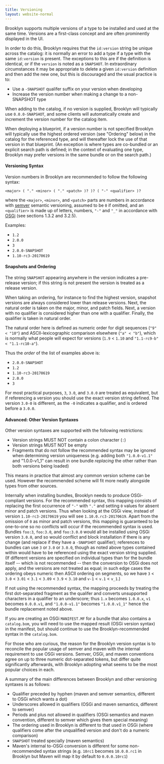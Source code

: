 ```yaml
---
title: Versioning
layout: website-normal
---
```


Brooklyn supports multiple versions of a type to be installed and used at the same time.
Versions are a first-class concept and are often prominently displayed in the UI.

In order to do this, Brooklyn requires that the `id:version` string be unique across the catalog:
it is normally an error to add a type if a type with the same `id:version` is present.
The exceptions to this are if the definition is identical, or if the `version` is noted as a `SNAPSHOT`.
In extraordinary circumstances it may be appropriate to delete a given `id:version` definition
and then add the new one, but this is discouraged and the usual practice is to:

* Use a `-SNAPSHOT` qualifer suffix on your version when developing
* Increase the version number when making a change to a non-SNAPSHOT type  

When adding to the catalog, if no version is supplied, Brooklyn will typically use 
`0.0.0-SNAPSHOT`, and some clients will automatically create and increment the version number 
for the catalog item.

When deploying a blueprint, if a version number is not specified Brooklyn will typically use
the highest ordered version (see "Ordering" below) in the catalog for the referenced type,
and will thereafter lock the use of that version in that blueprint.
(An exception is where types are co-bundled or an explicit search path is defined;
in the context of evaluating one type, Brooklyn may prefer versions in the same bundle 
or on the search path.)


#### Versioning Syntax

Version numbers in Brooklyn are recommended to follow the following syntax:

```
<major> ( "." <minor> ( "." <patch> )? )? ( "-" <qualifier> )?
```

where the `<major>`, `<minor>`, and `<patch>` parts are numbers
in accordance with [semver](http://semver.org) semantic versioning,
assumed to be `0` if omitted,
and an `<qualifier>` is made up of letters, numbers, `"-"` and `"_"`
in accordance with [OSGi](https://www.osgi.org/release-4-version-4-3-download/)
(see sections 1.3.2 and 3.2.5).

Examples:

* `1.2`
* `2.0.0`
* `3`
* `2.0.0-SNAPSHOT`
* `1.10-rc3-20170619`


#### Snapshots and Ordering

The string `SNAPSHOT` appearing anywhere in the version indicates a pre-release version;
if this string is not present the version is treated as a release version.

When taking an ordering, for instance to find the highest version, 
snapshot versions are always considered lower than release versions.
Next, the natural order is taken on the major, minor, and patch fields.
Next, a version with no qualifier is considered higher than one with a qualifier.
Finally, the qualifier is taken in natural order.

The natural order here is defined as 
numeric order for digit sequences (`"9" < "10"`)
and ASCII-lexicographic comparison elsewhere (`"a" < "b"`),
which is normally what people will expect for versions 
(`1.9` < `1.10` and `"1.1-rc9-b" < "1.1-rc10-a"`).

Thus the _order_ of the list of examples above is:

* `2.0.0-SNAPSHOT`
* `1.2`
* `1.10-rc3-20170619`
* `2.0.0`
* `3`

For most practical purposes, `3`, `3.0`, and `3.0.0` are treated as equivalent,
but if referencing a version you should use the exact version string defined.
The version `3.0-0` is different, as the `-0` indicates a qualifier, and
is ordered before a `3.0.0`.
 

#### Advanced: Other Version Syntaxes

Other version syntaxes are supported with the following restrictions:

* Version strings MUST NOT contain a colon character (`:`)
* Version strings MUST NOT be empty
* Fragments that do not follow the recommended syntax may be ignored
  when determining version uniqueness
  (e.g. adding both `"1.0.0-v1.1"` and "1.0.0-v1_1" can result in 
  one bundle _replacing_ the other rather than both versions being loaded) 

This means in practice that almost any common version scheme can be used.
However the recommended scheme will fit more neatly alongside types from other sources.

Internally when installing bundles, Brooklyn needs to produce OSGi-compliant versions.
For the recommended syntax, this mapping consists of replacing the first
occurrence of `"-"` with `"."` and setting `0` values for absent minor and patch versions.
Thus when looking at the OSGi view, instead of version `1.10-rc3-20170619`
you will see `1.10.0.rc3-20170619`.
Apart from the omission of `0` as minor and patch versions,
this mapping is guaranteed to be one-to-one so no conflicts will occur if the
recommended syntax is used.
Bundles `foo:3`, `foo:3.0`, and `foo:3.0.0` would all be installed using OSGi version `3.0.0`,
and so would conflict and block installation if there is any change
(and replace if they have a `-SNAPSHOT` qualifier);
references to bundles can use `3` or `3.0` or `3.0.0`, though as noted above 
types contained within would have to be referenced using the exact version string supplied. 
(If different versions are specified on individual types than for the bundle itself --
which is not recommended -- then the conversion to OSGi does not apply, 
and the versions are not treated as equal;
in such edge cases the ordering obeys numeric then ASCII ordering on segments,
so we have `3` < `3.0` < `3.01` < `3.1` < `3.09` < `3.9` < `3.10` 
and `v-1` < `v.1` < `v_1`.)
            
If not using the recommended syntax, the mapping proceeds by treating the first dot-separated fragment 
as the qualifer and converts unsupported characters in a qualifier to an underscore;
thus `1.x` becomes `1.0.0.x`, `v1` becomes `0.0.0.v1`, and `"1.0.0-v1.1"` becomes `"1.0.0.v1_1"` 
hence the bundle replacement noted above.

If you are creating an OSGi `MANIFEST.MF` for a bundle that also contains a `catalog.bom`, 
you will need to use the mapped result (OSGi version syntax) in the manifest,
but should continue to use the Brooklyn-recommended syntax in the `catalog.bom`.
 
For those who are curious, the reason for the Brooklyn version syntax is to reconcile
the popular usage of semver and maven with the internal requirement to use OSGi versions.
Semver, OSGi, and maven conventions agree on up to three numeric dot-separated tokens,
but differ quite significantly afterwards, with Brooklyn adopting what seems to be the
most popular choices in each.

A summary of the main differences between Brooklyn and other versioning syntaxes is as follows: 

* Qualifier preceded by hyphen (maven and semver semantics, different to OSGi which wants a dot)
* Underscores allowed in qualifiers (OSGi and maven semantics, different to semver)
* Periods and plus not allowed in qualifiers (OSGi semantics and maven convention, 
  different to semver which gives them special meaning)
* The ordering used in Brooklyn is different to that used in OSGi
  (where qualifiers come after the unqualified version and don't do a numeric comparison)
* `SNAPSHOT` treated specially (maven semantics)
* Maven's internal to-OSGi conversion is different for some non-recommended syntax strings
  (e.g. `10rc1` becomes `10.0.0.rc1` in Brooklyn but Maven will map it by default to `0.0.0.10rc1`)  


